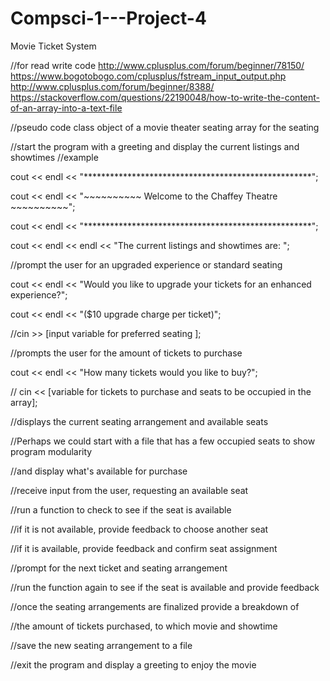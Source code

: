 # Compsci-1---Project-4
Movie Ticket System

//for read write code
http://www.cplusplus.com/forum/beginner/78150/
https://www.bogotobogo.com/cplusplus/fstream_input_output.php
http://www.cplusplus.com/forum/beginner/8388/
https://stackoverflow.com/questions/22190048/how-to-write-the-content-of-an-array-into-a-text-file



//pseudo code
class object of a movie theater seating
array for the seating




//start the program with a greeting and display the current listings and showtimes
//example

  cout << endl << "****************************************************";

  cout << endl << "~~~~~~~~~~ Welcome to the Chaffey Theatre ~~~~~~~~~~";
  
  cout << endl << "****************************************************";  

  cout << endl << endl << "The current listings and showtimes are: ";

//prompt the user for an upgraded experience or standard seating

  cout << endl << "Would you like to upgrade your tickets for an enhanced experience?";

  cout << endl << "($10 upgrade charge per ticket)";

//cin >> [input variable for preferred seating ];

//prompts the user for the amount of tickets to purchase

  cout << endl << "How many tickets would you like to buy?";

// cin << [variable for tickets to purchase and seats to be occupied in the array];

//displays the current seating arrangement and available seats
  
//Perhaps we could start with a file that has a few occupied seats to show program modularity

//and display what's available for purchase
  
//receive input from the user, requesting an available seat

//run a function to check to see if the seat is available

  //if it is not available, provide feedback to choose another seat

  //if it is available, provide feedback and confirm seat assignment

//prompt for the next ticket and seating arrangement

//run the function again to see if the seat is available and provide feedback

//once the seating arrangements are finalized provide a breakdown of

//the amount of tickets purchased, to which movie and showtime

//save the new seating arrangement to a file

//exit the program and display a greeting to enjoy the movie
  
  
